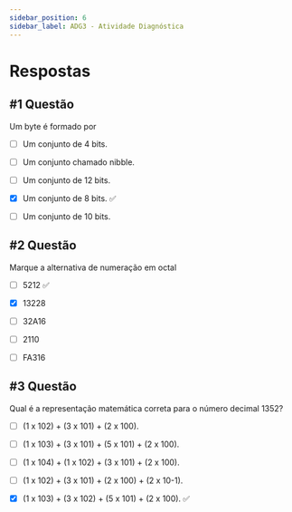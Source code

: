 ```yaml
---
sidebar_position: 6
sidebar_label: ADG3 - Atividade Diagnóstica
---
```


# Respostas


## #1 Questão

  


Um byte é formado por

  

- [ ] Um conjunto de 4 bits. 

- [ ] Um conjunto chamado nibble.

- [ ] Um conjunto de 12 bits.

- [x] Um conjunto de 8 bits. ✅

- [ ] Um conjunto de 10 bits.



## #2 Questão

  


Marque a alternativa de numeração em octal

  

- [ ] 5212 ✅

- [x] 13228

- [ ] 32A16

- [ ] 2110

- [ ] FA316



## #3 Questão

  


Qual é a representação matemática correta para o número decimal 1352?

  

- [ ] (1 x 102) + (3 x 101) + (2 x 100).

- [ ] (1 x 103) + (3 x 101) + (5 x 101) + (2 x 100).

- [ ] (1 x 104) + (1 x 102) + (3 x 101) + (2 x 100).

- [ ] (1 x 102) + (3 x 101) + (2 x 100) + (2 x 10-1).

- [x] (1 x 103) + (3 x 102) + (5 x 101) + (2 x 100). ✅